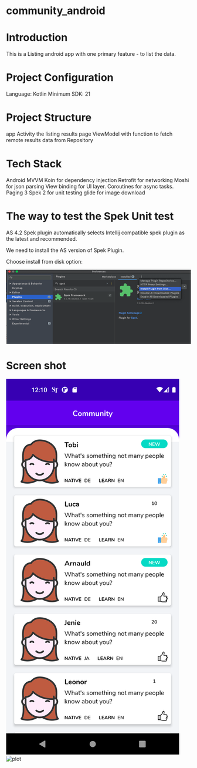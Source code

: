 # community_android

# Introduction
This is a Listing android app with one primary feature - to list the data.

# Project Configuration
Language: Kotlin
Minimum SDK: 21

# Project Structure
app
Activity the listing results page
ViewModel with function to fetch remote results data from Repository

# Tech Stack
Android
MVVM
Koin for dependency injection
Retrofit for networking
Moshi for json parsing
View binding for UI layer.
Coroutines for async tasks.
Paging 3
Spek 2 for unit testing
glide for image download

# The way to test the Spek Unit test 
AS 4.2 Spek plugin automatically selects Intellij compatible spek plugin as the latest and recommended.

We need to install the AS version of Spek Plugin.

Choose install from disk option:

![plot](https://github.com/thusya/community_android/blob/master/screenshot/spek.png)

# Screen shot 
![plot](https://github.com/thusya/community_android/blob/master/screenshot/device-2022-01-13-121105.png)
![plot](https://github.com/thusya/community_android/blob/master/screenshot/play.gif)

